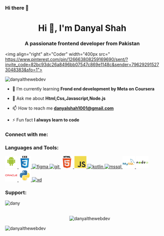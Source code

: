 ### Hi there 👋

<h1 align="center">Hi 👋, I'm Danyal Shah</h1>
<h3 align="center">A passionate frontend developer from Pakistan</h3>

<img align="right" alt="Coder" width="400px src=" https://www.pinterest.com/pin/126663808259169690/sent/?invite_code=82bc93dc26a8496bb07547c869e1148c&sender=796292915273048383&sfo=1">
<p align="left"> <img src="https://komarev.com/ghpvc/?username=danyalthewebdev&label=Profile%20views&color=0e75b6&style=flat" alt="danyalthewebdev" /> </p>

- 🌱 I’m currently learning **Frond end development by Meta on Coursera**

- 💬 Ask me about **Html,Css,Javascript,Node.js**

- 📫 How to reach me **danyalshah1001@gmail.com**

- ⚡ Fun fact **I always learn to code**

<h3 align="left">Connect with me:</h3>
<p align="left">
</p>

<h3 align="left">Languages and Tools:</h3>
<p align="left"> <a href="https://developer.android.com" target="_blank" rel="noreferrer"> <img src="https://raw.githubusercontent.com/devicons/devicon/master/icons/android/android-original-wordmark.svg" alt="android" width="40" height="40"/> </a> <a href="https://www.w3schools.com/css/" target="_blank" rel="noreferrer"> <img src="https://raw.githubusercontent.com/devicons/devicon/master/icons/css3/css3-original-wordmark.svg" alt="css3" width="40" height="40"/> </a> <a href="https://www.figma.com/" target="_blank" rel="noreferrer"> <img src="https://www.vectorlogo.zone/logos/figma/figma-icon.svg" alt="figma" width="40" height="40"/> </a> <a href="https://git-scm.com/" target="_blank" rel="noreferrer"> <img src="https://www.vectorlogo.zone/logos/git-scm/git-scm-icon.svg" alt="git" width="40" height="40"/> </a> <a href="https://www.w3.org/html/" target="_blank" rel="noreferrer"> <img src="https://raw.githubusercontent.com/devicons/devicon/master/icons/html5/html5-original-wordmark.svg" alt="html5" width="40" height="40"/> </a> <a href="https://developer.mozilla.org/en-US/docs/Web/JavaScript" target="_blank" rel="noreferrer"> <img src="https://raw.githubusercontent.com/devicons/devicon/master/icons/javascript/javascript-original.svg" alt="javascript" width="40" height="40"/> </a> <a href="https://kotlinlang.org" target="_blank" rel="noreferrer"> <img src="https://www.vectorlogo.zone/logos/kotlinlang/kotlinlang-icon.svg" alt="kotlin" width="40" height="40"/> </a> <a href="https://www.microsoft.com/en-us/sql-server" target="_blank" rel="noreferrer"> <img src="https://www.svgrepo.com/show/303229/microsoft-sql-server-logo.svg" alt="mssql" width="40" height="40"/> </a> <a href="https://www.mysql.com/" target="_blank" rel="noreferrer"> <img src="https://raw.githubusercontent.com/devicons/devicon/master/icons/mysql/mysql-original-wordmark.svg" alt="mysql" width="40" height="40"/> </a> <a href="https://nodejs.org" target="_blank" rel="noreferrer"> <img src="https://raw.githubusercontent.com/devicons/devicon/master/icons/nodejs/nodejs-original-wordmark.svg" alt="nodejs" width="40" height="40"/> </a> <a href="https://www.oracle.com/" target="_blank" rel="noreferrer"> <img src="https://raw.githubusercontent.com/devicons/devicon/master/icons/oracle/oracle-original.svg" alt="oracle" width="40" height="40"/> </a> <a href="https://www.python.org" target="_blank" rel="noreferrer"> <img src="https://raw.githubusercontent.com/devicons/devicon/master/icons/python/python-original.svg" alt="python" width="40" height="40"/> </a> <a href="https://www.adobe.com/products/xd.html" target="_blank" rel="noreferrer"> <img src="https://cdn.worldvectorlogo.com/logos/adobe-xd.svg" alt="xd" width="40" height="40"/> </a> </p>

<h3 align="left">Support:</h3>
<p><a href="https://www.buymeacoffee.com/dany"> <img align="left" src="https://cdn.buymeacoffee.com/buttons/v2/default-yellow.png" height="50" width="210" alt="dany" /></a></p><br><br>

<p><img align="center" src="https://github-readme-stats.vercel.app/api/top-langs?username=danyalthewebdev&show_icons=true&locale=en&layout=compact" alt="danyalthewebdev" /></p>

<p><img align="center" src="https://github-readme-streak-stats.herokuapp.com/?user=danyalthewebdev&" alt="danyalthewebdev" /></p>
